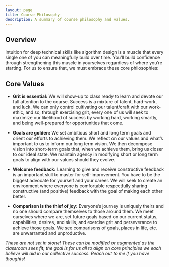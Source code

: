 ```yaml
---
layout: page
title: Course Philosophy
description: A summary of course philosophy and values.
---
```


## Overview

Intuition for deep technical skills like algorithm design is a muscle that every single one of you can meaningfully build over time. You’ll build confidence through strengthening this muscle in yourselves regardless of where you’re starting. For us to ensure that, we must embrace these core philosophies:

## Core Values

- **Grit is essential:** We will show-up to class ready to learn and devote our full attention to the course. Success is a mixture of talent, hard-work, and luck. We can only control cultivating our talent/craft with our work-ethic, and so, through exercising grit, every one of us will seek to maximize our likelihood of success by working hard, working smartly, and being well-prepared for opportunities that come.

- **Goals are golden:** We set ambitious short and long term goals and orient our efforts to achieving them. We reflect on our values and what’s important to us to inform our long term vision. We then decompose vision into short-term goals that, when we achieve them, bring us closer to our ideal state. We maintain agency in modifying short or long term goals to align with our values should they evolve.

- **Welcome feedback:** Learning to give and receive constructive feedback is an important skill to master for self-improvement. You have to be the biggest advocate for yourself and your career. We will seek to create an environment where everyone is comfortable respectfully sharing constructive (and positive) feedback with the goal of making each other better. 

- **Comparison is the thief of joy:** Everyone’s journey is uniquely theirs and no one should compare themselves to those around them. We meet ourselves where we are, set future goals based on our current status, capabilities, desires, and skills, and exercise grit and perseverance to achieve those goals. We see comparisons of goals, places in life, etc. are unwarranted and unproductive.


*These are not set in stone! These can be modified or augmented as the classroom sees fit; the goal is for us all to align on core principles we each believe will aid in our collective success. Reach out to me if you have thoughts!*

